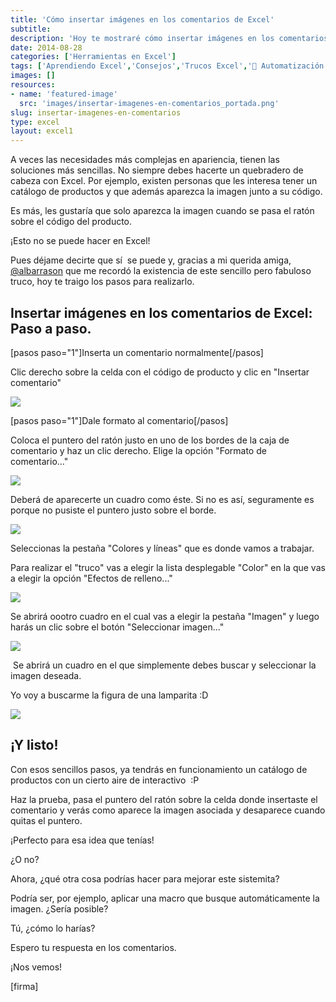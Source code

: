 ```yaml
---
title: 'Cómo insertar imágenes en los comentarios de Excel'
subtitle: 
description: 'Hoy te mostraré cómo insertar imágenes en los comentarios de Excel. Gracias a mi querida amiga, @albarrason que me recordó la existencia de este sencillo pero fabuloso truco'
date: 2014-08-28
categories: ['Herramientas en Excel']
tags: ['Aprendiendo Excel','Consejos','Trucos Excel','🤖 Automatización con Excel']
images: []
resources: 
- name: 'featured-image'
  src: 'images/insertar-imagenes-en-comentarios_portada.png'
slug: insertar-imagenes-en-comentarios
type: excel
layout: excel1
---
```


A veces las necesidades más complejas en apariencia, tienen las soluciones más sencillas. No siempre debes hacerte un quebradero de cabeza con Excel. Por ejemplo, existen personas que les interesa tener un catálogo de productos y que además aparezca la imagen junto a su código.

Es más, les gustaría que solo aparezca la imagen cuando se pasa el ratón sobre el código del producto.

¡Esto no se puede hacer en Excel!

Pues déjame decirte que sí  se puede y, gracias a mi querida amiga, [@albarrason](https://twitter.com/albarrason?lang=es "Sonia Albarracín") que me recordó la existencia de este sencillo pero fabuloso truco, hoy te traigo los pasos para realizarlo.

## Insertar imágenes en los comentarios de Excel: Paso a paso.

\[pasos paso="1"\]Inserta un comentario normalmente\[/pasos\]

Clic derecho sobre la celda con el código de producto y clic en "Insertar comentario"

![](images/img_54000cf117095.png)

\[pasos paso="1"\]Dale formato al comentario\[/pasos\]

Coloca el puntero del ratón justo en uno de los bordes de la caja de comentario y haz un clic derecho. Elige la opción "Formato de comentario..."

![](images/img_54000dc9c5fdc.png)

Deberá de aparecerte un cuadro como éste. Si no es así, seguramente es porque no pusiste el puntero justo sobre el borde.

![](images/img_54000e0d24cfa.png)

Seleccionas la pestaña "Colores y líneas" que es donde vamos a trabajar.

Para realizar el "truco" vas a elegir la lista desplegable "Color" en la que vas a elegir la opción "Efectos de relleno..."

![](images/img_54000e6ae8d90.png)

Se abrirá oootro cuadro en el cual vas a elegir la pestaña "Imagen" y luego harás un clic sobre el botón "Seleccionar imagen..."

![](images/img_54000e9ce2fce.png)

 Se abrirá un cuadro en el que simplemente debes buscar y seleccionar la imagen deseada.

Yo voy a buscarme la figura de una lamparita :D

![](images/img_54000f913a869.png)

## ¡Y listo!

Con esos sencillos pasos, ya tendrás en funcionamiento un catálogo de productos con un cierto aire de interactivo  :P

Haz la prueba, pasa el puntero del ratón sobre la celda donde insertaste el comentario y verás como aparece la imagen asociada y desaparece cuando quitas el puntero.

¡Perfecto para esa idea que tenías!

¿O no?

Ahora, ¿qué otra cosa podrías hacer para mejorar este sistemita?

Podría ser, por ejemplo, aplicar una macro que busque automáticamente la imagen. ¿Sería posible?

Tú, ¿cómo lo harías?

Espero tu respuesta en los comentarios.

¡Nos vemos!

\[firma\]
